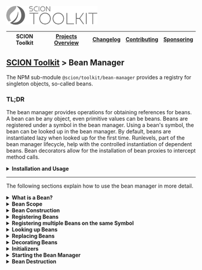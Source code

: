 <a href="/README.md"><img src="/resources/branding/scion-toolkit-banner.svg" height="50" alt="SCION Toolkit"></a>

| SCION Toolkit | [Projects Overview][menu-projects-overview] | [Changelog][menu-changelog] | [Contributing][menu-contributing] | [Sponsoring][menu-sponsoring] |  
| --- | --- | --- | --- | --- |

## [SCION Toolkit][menu-home] > Bean Manager

The NPM sub-module `@scion/toolkit/bean-manager` provides a registry for singleton objects, so-called beans.

### TL;DR
The bean manager provides operations for obtaining references for beans. A bean can be any object, even primitive values can be beans. Beans are registered under a symbol in the bean manager. Using a bean's symbol, the bean can be looked up in the bean manager. By default, beans are instantiated lazy when looked up for the first time. Runlevels, part of the bean manager lifecycle, help with the controlled instantiation of dependent beans. Bean decorators allow for the installation of bean proxies to intercept method calls. 

<details>
  <summary><strong>Installation and Usage</strong></summary>

1. Install `@scion/toolkit` using the NPM command-line tool: 
    ```
    npm install @scion/toolkit --save
    ```

1. Register a bean in the bean manager. In its simplest form, the registration could look like this:

   ```typescript
   import {Beans} from '@scion/toolkit/bean-manager';
    
   Beans.register(ConsoleLogger);
   ```
   
1. Start the bean manager:
   ```typescript
   import {Beans} from '@scion/toolkit/bean-manager';
    
   await Beans.start();
   ```
   
1. Look up a bean from the bean manager:

   ```typescript
   import {Beans} from '@scion/toolkit/bean-manager';
    
   const logger = Beans.get(ConsoleLogger);
   ```
</details>

***

The following sections explain how to use the bean manager in more detail.

<details>
  <summary><strong>What is a Bean?</strong></summary>
  
A bean can be any object or even a primitive like a `boolean`. A bean is registered under some symbol in the bean manager. In most cases, the class of the bean is used as the symbol. You can then look up the bean under its registration symbol. A symbol is either a class type, an abstract class type, or a `Symbol`.  
</details>

<details>
  <summary><strong>Bean Scope</strong></summary>
  
Beans are application-scoped, sometimes also referred to as singleton objects.
</details>

<details>
  <summary><strong>Bean Construction</strong></summary>
  
By default, the bean manager constructs beans lazily when looked up for the first time. Subsequent lookups then get the same bean instance.

When registering a bean, however, you can instruct the bean manager to construct the bean eagerly at startup.

```typescript
Beans.register(EagerBean, {eager: true}); // This bean is constructed eagerly when starting the bean manager
```
</details>

<details>
  <summary><strong>Registering Beans</strong></summary>
  
 A bean is registered in the bean manager under some class type, abstract class type or `Symbol`. In most cases, the symbol is also the type of the bean instance but does not have to be. You can then look up the bean from the bean manager using that symbol.
 
 ```typescript
// Registers a bean under a class type
Beans.register(Logger, {useClass: ConsoleLogger});

// ... or as follows if the lookup symbol and bean type are identical
Beans.register(ConsoleLogger);

// Registers a bean under a JavaScript `Symbol`
const symbol = Symbol('LOGGER');
Beans.register(symbol, {useClass: ConsoleLogger});
```
 
When registering a bean, you must tell the bean manager how to construct the bean. Different strategies are supported, as listed below.
 
 |Strategy|Description|Example|
 |-|-|-|
 |useClass             |if to create an instance of a class                                   |```Beans.register(Logger, {useClass: ConsoleLogger});```|
 |useClass (shorthand) |Shorthand syntax if class and lookup symbol are identical             |```Beans.register(ConsoleLogger);```|
 |useValue             |if to use a static value as bean                                      |```Beans.register(LoggingConfig, {useValue: config});```|
 |useFactory           |if to construct the bean with a factory function                      |```Beans.register(Logger, {useFactory: () => new ConsoleLogger()});```|
 |useExisting          |if to create an alias for another bean registered in the bean manager |```Beans.register(Logger, {useExisting: ConsoleLogger});```|
 
> For Angular developers, the API looks familiar because inspired by Angular for registering providers.
</details>

<details>
  <summary><strong>Registering multiple Beans on the same Symbol</strong></summary>

Multiple beans can be registered under the same symbol by setting the `multi` flag to `true`. When looking them up, they are returned in an array in registration order.

```typescript
// Set the flag `multi` when registering a bean under a multi bean symbol
Beans.register(MessageInterceptor, {useClass: MessageLogger, multi: true});
Beans.register(MessageInterceptor, {useClass: MessageValidator, multi: true});

// Lookup beans on a multi symbol as follows
const interceptors = Beans.all(MessageInterceptor); // [MessageLogger, MessageValidator]
```  
</details>

<details>
  <summary><strong>Looking up Beans</strong></summary>
  
Beans are looked up using the symbol under which they were registered. The bean manager providers different methods to look up beans, as listed below.

|Method|Description|
|-|-|
|`Beans.get` |Returns the bean registered under the given symbol. If no or multiple beans are registered under the passed symbol, an error is thrown. |
|`Beans.opt` |Returns the bean registered under the given symbol, if any, or returns `undefined` otherwise. |
|`Beans.all` |Returns all beans registered under the given symbol. Returns an empty array if no bean is found. |

```typescript
import {Beans} from '@scion/toolkit/bean-manager';

const logger = Beans.get(ConsoleLogger);
```
</details>

<details>
  <summary><strong>Replacing Beans</strong></summary>
  
A bean can be replaced by registering another bean under a bean's symbol. In turn, the replaced bean is disposed and unregistered.
</details>

<details>
  <summary><strong>Decorating Beans</strong></summary>
  
The bean manager allows decorating a bean to intercept invocations to its methods and properties. Multiple decorators can decorate a single bean. Decoration takes place in decorator registration order.

Decorators are registered in the bean manager using the `Beans.registerDecorator` method under the symbol of the bean to be decorated. As with the registration of a bean, you must tell the bean manager how to construct the decorator. For more information, see Bean Construction Strategies. Decorators must be registered before starting the bean manager.

A decorator must implement the decorate method of the BeanDecorator interface and return the proxied bean. To proxy a bean, you can create a JavaScript proxy, or create an anonymous class delegating to the actual bean.

```typescript
// Bean which replies to ping requests.
class PingBean {

  public ping(text: string): string {
    return text;
  }
}
Beans.register(PingBean);

// Decorators for converting ping requests to uppercase.
class UppercaseDecorator implements BeanDecorator<PingBean> {

  public decorate(bean: PingBean): PingBean {
    // Create a proxy in the form of an anonymous class. The proxy delegates to the actual bean. 
    return new class implements PingBean {

      public ping(text: string): string {
        return bean.ping(text.toUpperCase());
      }
    };
  }
}
Beans.registerDecorator(PingBean, {useClass: UppercaseDecorator});
```
</details>

<details>
  <summary><strong>Initializers</strong></summary>
  
Initializers help to run initialization tasks during startup of the bean manager. Initializers can specify a runlevel in which to execute. Initializers bound to lower runlevels execute before initializers of higher runlevels. Initializers of the same runlevel may execute in parallel.
 
Initializers are registered in the bean manager using the `Beans.registerInitializer` method, passing a function or an initializer object, and optionally a runlevel. If not specifying a runlevel, the initializer is executed in runlevel <code>0</code>, or in the default runlevel as specified when starting the bean manager.

The following code snippet illustrates the registration of an initialization function.
```typescript
Beans.registerInitializer(() => {
  // doing some initialization work
  return Promise.resolve();
});
```

If passing an initializer object, you can control in which runlevel to execute the initializer, as follows:
```typescript
Beans.registerInitializer({
  useFunction: () => {
    // doing some initialization work
    return Promise.resolve();
  },
  runlevel: 2,
});
```

You can also register an initializer in the form of a class type implementing the `Initializer` interface, as follows:
```typescript
class YourInitializer implements Initializer {

  public init(): Promise<void> {
    // doing some initialization work
    return Promise.resolve();   
  }
}

// Register the initializer
Beans.registerInitializer({
  useClass: YourInitializer,
  runlevel: 2,
});
```

You can also use an existing bean as initializer, as follows:
```typescript
class YourBean implements Initializer {

  public init(): Promise<void> {
    // doing some initialization work
    return Promise.resolve();   
  }
}

// Register the bean
Beans.register(YourBean);
// Register the initializer
Beans.registerInitializer({useExisting: YourBean});
```

</details>

<details>
  <summary><strong>Starting the Bean Manager</strong></summary>

Starting the bean manager runs registered initializers and constructs beans configured with an eager construction strategy. Starting the bean manager returns a Promise that resolves after all initializers complete.

```typescript
import {Beans} from '@scion/toolkit/bean-manager';

await Beans.start();
```

Initializers with a lower runlevel are executed before initializers with a higher runlevel. After all initializers of the same runlevel have completed, initializers of the next higher runlevel are executed, and so on. Initializers of the same runlevel may run in parallel. Refer to section `Initializers` to learn how to register initializers.
</details>

<details>
  <summary><strong>Bean Destruction</strong></summary>

Beans are disposed when destroying the bean manager, or when unregistering a bean, or when replacing a bean. A bean can implement the `PreDestroy` lifecycle interface, causing the bean manager to call the `preDestroy` method before destroying the bean, e.g., to release allocated resources.

```typescript
class Bean implements PreDestroy {

  public preDestroy(): void {
    // invoked before disposing this bean
  }
}

Beans.register(Bean);

```
</details>

[menu-home]: /README.md
[menu-projects-overview]: /docs/site/projects-overview.md
[menu-changelog]: /docs/site/changelog.md
[menu-contributing]: /CONTRIBUTING.md
[menu-sponsoring]: /docs/site/sponsoring.md

